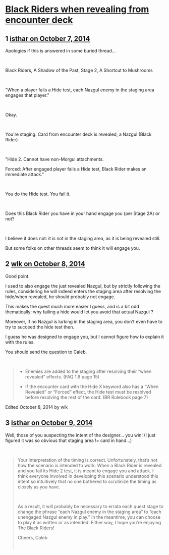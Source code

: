 # [Black Riders when revealing from encounter deck](https://community.fantasyflightgames.com/topic/124333-black-riders-when-revealing-from-encounter-deck/)

## 1 [isthar on October 7, 2014](https://community.fantasyflightgames.com/topic/124333-black-riders-when-revealing-from-encounter-deck/?do=findComment&comment=1291402)

Apologies if this is answered in some buried thread...

 

Black Riders, A Shadow of the Past, Stage 2, A Shortcut to Mushrooms

 

"When a player fails a Hide test, each Nazgul enemy in the staging area engages that player."

 

Okay.

 

You're staging. Card from encounter deck is revealed, a Nazgul (Black Rider)

 

"Hide 2. Cannot have non-Morgul attachments.

Forced: After engaged player fails a Hide test, Black Rider makes an immediate attack."

 

You do the Hide test. You fail it.

 

Does this Black Rider you have in your hand engage you (per Stage 2A) or not?

 

I believe it does not: it is not in the staging area, as it is being revealed still.

But some folks on other threads seem to think it will engage you.

## 2 [wlk on October 8, 2014](https://community.fantasyflightgames.com/topic/124333-black-riders-when-revealing-from-encounter-deck/?do=findComment&comment=1292277)

Good point.

I used to also engage the just revealed Nazgul, but by strictly following the rules, considering he will indeed enters the staging area after resolving the hide/when revealed, he should probably not engage.

This makes the quest much more easier I guess, and is a bit odd thematically: why failing a hide would let you avoid that actual Nazgul ?

Moreover, if no Nazgul is lurking in the staging area, you don't even have to try to succeed the hide test then.

I guess he was designed to engage you, but I cannot figure how to explain it with the rules.

You should send the question to Caleb.

 

> - Enemies are added to the staging after resolving their “when revealed” effects. (FAQ 1.6 page 15)
> 
> - If the encounter card with the Hide X keyword also has a “When Revealed” or “Forced” effect, the Hide test must be resolved before resolving the rest of the card. (BR Rulebook page 7)

Edited October 8, 2014 by wlk

## 3 [isthar on October 9, 2014](https://community.fantasyflightgames.com/topic/124333-black-riders-when-revealing-from-encounter-deck/?do=findComment&comment=1293998)

Well, those of you suspecting the intent of the designer... you win! (I just figured it was so obvious that staging area != card in hand...)

 

> Your interpretation of the timing is correct. Unfortunately, that’s not how the scenario is intended to work. When a Black Rider is revealed and you fail its Hide 2 test, it is meant to engage you and attack. I think everyone involved in developing this scenario understood this intent so intuitively that no one bothered to scrutinize the timing as closely as you have.
> 
>  
> 
> As a result, it will probably be necessary to errata each quest stage to change the phrase “each Nazgul enemy in the staging area” to “each unengaged Nazgul enemy in play.” In the meantime, you can choose to play it as written or as intended. Either way, I hope you’re enjoying The Black Riders!
>  
> 
> Cheers,
> Caleb
> 
>  

